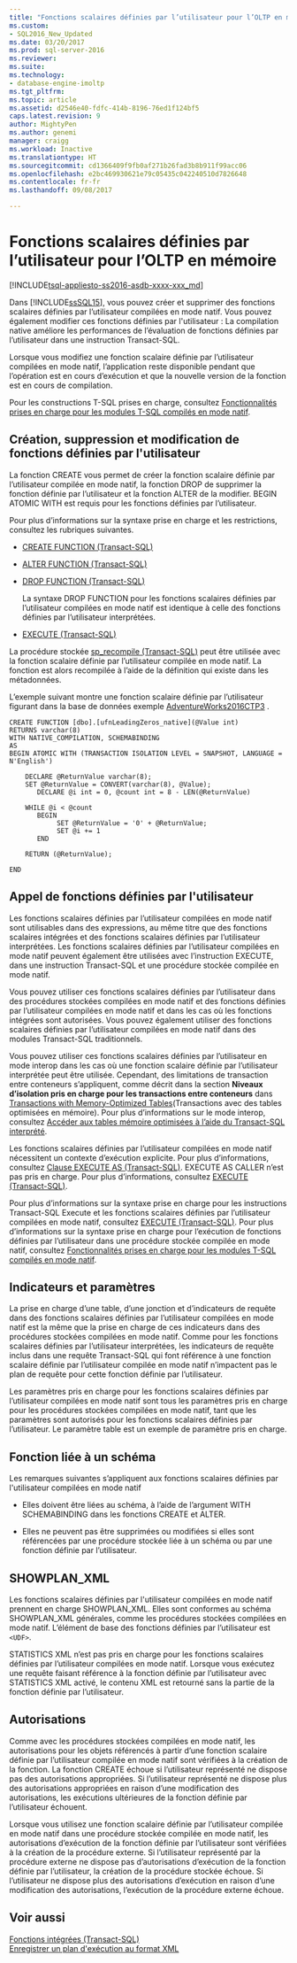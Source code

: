 ```yaml
---
title: "Fonctions scalaires définies par l’utilisateur pour l’OLTP en mémoire | Microsoft Docs"
ms.custom:
- SQL2016_New_Updated
ms.date: 03/20/2017
ms.prod: sql-server-2016
ms.reviewer: 
ms.suite: 
ms.technology:
- database-engine-imoltp
ms.tgt_pltfrm: 
ms.topic: article
ms.assetid: d2546e40-fdfc-414b-8196-76ed1f124bf5
caps.latest.revision: 9
author: MightyPen
ms.author: genemi
manager: craigg
ms.workload: Inactive
ms.translationtype: HT
ms.sourcegitcommit: cd1366409f9fb0af271b26fad3b8b911f99acc06
ms.openlocfilehash: e2bc469930621e79c05435c042240510d7826648
ms.contentlocale: fr-fr
ms.lasthandoff: 09/08/2017

---
```

# <a name="scalar-user-defined-functions-for-in-memory-oltp"></a>Fonctions scalaires définies par l’utilisateur pour l’OLTP en mémoire
[!INCLUDE[tsql-appliesto-ss2016-asdb-xxxx-xxx_md](../../includes/tsql-appliesto-ss2016-asdb-xxxx-xxx-md.md)]

  Dans [!INCLUDE[ssSQL15](../../includes/sssql15-md.md)], vous pouvez créer et supprimer des fonctions scalaires définies par l’utilisateur compilées en mode natif. Vous pouvez également modifier ces fonctions définies par l'utilisateur : La compilation native améliore les performances de l’évaluation de fonctions définies par l’utilisateur dans une instruction Transact-SQL.  
  
 Lorsque vous modifiez une fonction scalaire définie par l’utilisateur compilées en mode natif, l’application reste disponible pendant que l’opération est en cours d’exécution et que la nouvelle version de la fonction est en cours de compilation.  
  
 Pour les constructions T-SQL prises en charge, consultez [Fonctionnalités prises en charge pour les modules T-SQL compilés en mode natif](../../relational-databases/in-memory-oltp/supported-features-for-natively-compiled-t-sql-modules.md).  
  
## <a name="creating-dropping-and-altering-user-defined-functions"></a>Création, suppression et modification de fonctions définies par l'utilisateur  
 La fonction CREATE vous permet de créer la fonction scalaire définie par l’utilisateur compilée en mode natif, la fonction DROP de supprimer la fonction définie par l’utilisateur et la fonction ALTER de la modifier. BEGIN ATOMIC WITH est requis pour les fonctions définies par l’utilisateur.  
  
 Pour plus d’informations sur la syntaxe prise en charge et les restrictions, consultez les rubriques suivantes.  
  
-   [CREATE FUNCTION &#40;Transact-SQL&#41;](../../t-sql/statements/create-function-transact-sql.md)  
  
-   [ALTER FUNCTION &#40;Transact-SQL&#41;](../../t-sql/statements/alter-function-transact-sql.md)  
  
-   [DROP FUNCTION &#40;Transact-SQL&#41;](../../t-sql/statements/drop-function-transact-sql.md)  
  
     La syntaxe DROP FUNCTION pour les fonctions scalaires définies par l’utilisateur compilées en mode natif est identique à celle des fonctions définies par l’utilisateur interprétées.  
  
-   [EXECUTE &#40;Transact-SQL&#41;](../../t-sql/language-elements/execute-transact-sql.md)  
  
 La procédure stockée [sp_recompile &#40;Transact-SQL&#41;](../../relational-databases/system-stored-procedures/sp-recompile-transact-sql.md) peut être utilisée avec la fonction scalaire définie par l’utilisateur compilée en mode natif. La fonction est alors recompilée à l’aide de la définition qui existe dans les métadonnées.  
  
 L’exemple suivant montre une fonction scalaire définie par l’utilisateur figurant dans la base de données exemple [AdventureWorks2016CTP3](https://www.microsoft.com/download/details.aspx?id=49502) .  
  
```tsql  
CREATE FUNCTION [dbo].[ufnLeadingZeros_native](@Value int)   
RETURNS varchar(8)   
WITH NATIVE_COMPILATION, SCHEMABINDING  
AS   
BEGIN ATOMIC WITH (TRANSACTION ISOLATION LEVEL = SNAPSHOT, LANGUAGE = N'English')  
  
    DECLARE @ReturnValue varchar(8);  
    SET @ReturnValue = CONVERT(varchar(8), @Value);  
       DECLARE @i int = 0, @count int = 8 - LEN(@ReturnValue)  
  
    WHILE @i < @count  
       BEGIN  
            SET @ReturnValue = '0' + @ReturnValue;  
            SET @i += 1  
       END  
  
    RETURN (@ReturnValue);  
  
END  
```  
  
## <a name="calling-user-defined-functions"></a>Appel de fonctions définies par l'utilisateur  
 Les fonctions scalaires définies par l’utilisateur compilées en mode natif sont utilisables dans des expressions, au même titre que des fonctions scalaires intégrées et des fonctions scalaires définies par l’utilisateur interprétées. Les fonctions scalaires définies par l’utilisateur compilées en mode natif peuvent également être utilisées avec l’instruction EXECUTE, dans une instruction Transact-SQL et une procédure stockée compilée en mode natif.  
  
 Vous pouvez utiliser ces fonctions scalaires définies par l’utilisateur dans des procédures stockées compilées en mode natif et des fonctions définies par l’utilisateur compilées en mode natif et dans les cas où les fonctions intégrées sont autorisées. Vous pouvez également utiliser des fonctions scalaires définies par l’utilisateur compilées en mode natif dans des modules Transact-SQL traditionnels.  
  
 Vous pouvez utiliser ces fonctions scalaires définies par l’utilisateur en mode interop dans les cas où une fonction scalaire définie par l’utilisateur interprétée peut être utilisée. Cependant, des limitations de transaction entre conteneurs s’appliquent, comme décrit dans la section **Niveaux d’isolation pris en charge pour les transactions entre conteneurs** dans [Transactions with Memory-Optimized Tables](../../relational-databases/in-memory-oltp/transactions-with-memory-optimized-tables.md)(Transactions avec des tables optimisées en mémoire). Pour plus d’informations sur le mode interop, consultez [Accéder aux tables mémoire optimisées à l’aide du Transact-SQL interprété](../../relational-databases/in-memory-oltp/accessing-memory-optimized-tables-using-interpreted-transact-sql.md).  
  
 Les fonctions scalaires définies par l’utilisateur compilées en mode natif nécessitent un contexte d’exécution explicite. Pour plus d’informations, consultez [Clause EXECUTE AS &#40;Transact-SQL&#41;](../../t-sql/statements/execute-as-clause-transact-sql.md). EXECUTE AS CALLER n’est pas pris en charge. Pour plus d’informations, consultez [EXECUTE &#40;Transact-SQL&#41;](../../t-sql/language-elements/execute-transact-sql.md).  
  
 Pour plus d’informations sur la syntaxe prise en charge pour les instructions Transact-SQL Execute et les fonctions scalaires définies par l’utilisateur compilées en mode natif, consultez [EXECUTE &#40;Transact-SQL&#41;](../../t-sql/language-elements/execute-transact-sql.md). Pour plus d’informations sur la syntaxe prise en charge pour l’exécution de fonctions définies par l’utilisateur dans une procédure stockée compilée en mode natif, consultez [Fonctionnalités prises en charge pour les modules T-SQL compilés en mode natif](../../relational-databases/in-memory-oltp/supported-features-for-natively-compiled-t-sql-modules.md).  
  
## <a name="hints-and-parameters"></a>Indicateurs et paramètres  
 La prise en charge d’une table, d’une jonction et d’indicateurs de requête dans des fonctions scalaires définies par l’utilisateur compilées en mode natif est la même que la prise en charge de ces indicateurs dans des procédures stockées compilées en mode natif. Comme pour les fonctions scalaires définies par l’utilisateur interprétées, les indicateurs de requête inclus dans une requête Transact-SQL qui font référence à une fonction scalaire définie par l’utilisateur compilée en mode natif n’impactent pas le plan de requête pour cette fonction définie par l’utilisateur.  
  
 Les paramètres pris en charge pour les fonctions scalaires définies par l’utilisateur compilées en mode natif sont tous les paramètres pris en charge pour les procédures stockées compilées en mode natif, tant que les paramètres sont autorisés pour les fonctions scalaires définies par l’utilisateur. Le paramètre table est un exemple de paramètre pris en charge.  
  
## <a name="schema-bound"></a>Fonction liée à un schéma  
 Les remarques suivantes s’appliquent aux fonctions scalaires définies par l'utilisateur compilées en mode natif  
  
-   Elles doivent être liées au schéma, à l’aide de l’argument WITH SCHEMABINDING dans les fonctions CREATE et ALTER.  
  
-   Elles ne peuvent pas être supprimées ou modifiées si elles sont référencées par une procédure stockée liée à un schéma ou par une fonction définie par l’utilisateur.  
  
## <a name="showplanxml"></a>SHOWPLAN_XML  
 Les fonctions scalaires définies par l'utilisateur compilées en mode natif prennent en charge SHOWPLAN_XML. Elles sont conformes au schéma SHOWPLAN_XML générales, comme les procédures stockées compilées en mode natif. L’élément de base des fonctions définies par l’utilisateur est `<UDF>`.  
  
 STATISTICS XML n’est pas pris en charge pour les fonctions scalaires définies par l’utilisateur compilées en mode natif. Lorsque vous exécutez une requête faisant référence à la fonction définie par l’utilisateur avec STATISTICS XML activé, le contenu XML est retourné sans la partie de la fonction définie par l’utilisateur.  
  
## <a name="permissions"></a>Autorisations  
 Comme avec les procédures stockées compilées en mode natif, les autorisations pour les objets référencés à partir d’une fonction scalaire définie par l’utilisateur compilée en mode natif sont vérifiées à la création de la fonction. La fonction CREATE échoue si l’utilisateur représenté ne dispose pas des autorisations appropriées. Si l’utilisateur représenté ne dispose plus des autorisations appropriées en raison d’une modification des autorisations, les exécutions ultérieures de la fonction définie par l’utilisateur échouent.  
  
 Lorsque vous utilisez une fonction scalaire définie par l’utilisateur compilée en mode natif dans une procédure stockée compilée en mode natif, les autorisations d’exécution de la fonction définie par l’utilisateur sont vérifiées à la création de la procédure externe. Si l’utilisateur représenté par la procédure externe ne dispose pas d’autorisations d’exécution de la fonction définie par l’utilisateur, la création de la procédure stockée échoue. Si l’utilisateur ne dispose plus des autorisations d’exécution en raison d’une modification des autorisations, l’exécution de la procédure externe échoue.  
  
## <a name="see-also"></a>Voir aussi  
 [Fonctions intégrées &#40;Transact-SQL&#41;](~/t-sql/functions/functions.md)   
 [Enregistrer un plan d'exécution au format XML](../../relational-databases/performance/save-an-execution-plan-in-xml-format.md)  
  
  

